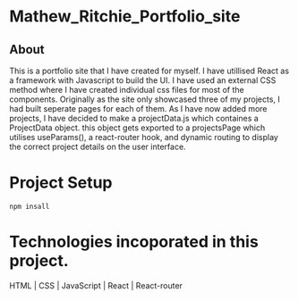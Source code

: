 # Mathew_Ritchie_Portfolio_site

## About

This is a portfolio site that I have created for myself. I have utillised React as a framework with Javascript to build the UI. I have used an external CSS method where I have created individual css files for most of the components. Originally as the site only showcased three of my projects, I had built seperate pages for each of them. As I have now added more projects, I have decided to make a projectData.js which containes a ProjectData object. this object gets exported to a projectsPage which utilises useParams(), a react-router hook, and dynamic routing to display the correct project details on the user interface.

# Project Setup

`npm insall`

# Technologies incoporated in this project.

HTML | CSS | JavaScript | React | React-router

